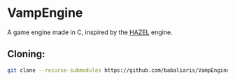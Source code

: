 # VampEngine
A game engine made in C, inspired by the [HAZEL](https://github.com/TheCherno/Hazel) engine.

## Cloning:
```bash
git clone --recurse-submodules https://github.com/babaliaris/VampEngine.git
```
